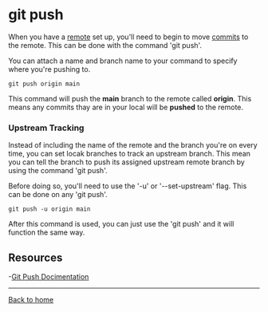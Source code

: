 #  git push

When you have a [remote](./REMOTE.md) set up, you'll need to begin to move [commits](.COMMIT.md) to the remote. This can be done with the command 'git push'.

You can attach a name and branch name to your command to specify where you're pushing to.

```
git push origin main
```

This command will push the **main** branch to the remote called **origin**. This means any commits thay are in your  local will be **pushed** to the remote.

### Upstream Tracking

Instead of including the name of the remote and the branch you're on every time, you can set locak branches to track an upstream branch. This mean you can tell the branch to push its assigned upstream remote branch by using the command 'git push'.

Before doing so, you'll need to use the '-u' or '--set-upstream' flag. This can be done on any 'git push'.

```
git push -u origin main
```

After this command is used, you can just use the 'git push' and it will function the same way.

## Resources

-[Git Push Docimentation](https://git-scm.com/docs/git-push)

---

[Back to home](../README.md)
